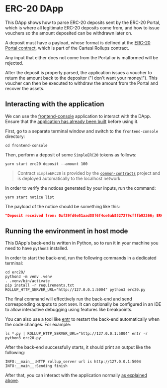 # ERC-20 DApp

This DApp shows how to parse ERC-20 deposits sent by the ERC-20 Portal, which is where all legitimate ERC-20 deposits come from, and how to issue vouchers so the amount deposited can be withdrawn later on.

A deposit must have a payload, whose format is defined at the [ERC-20 Portal contract](https://github.com/cartesi/rollups/blob/main/onchain/rollups/contracts/portals/IERC20Portal.sol), which is part of the Cartesi Rollups contract.

Any input that either does not come from the Portal or is malformed will be rejected.

After the deposit is properly parsed, the application issues a voucher to return the amount back to the depositor ("I don't want your money!"). This voucher can then be executed to withdraw the amount from the Portal and recover the assets.

## Interacting with the application

We can use the [frontend-console](../frontend-console) application to interact with the DApp.
Ensure that the [application has already been built](../frontend-console/README.md#building) before using it.

First, go to a separate terminal window and switch to the `frontend-console` directory:

```shell
cd frontend-console
```

Then, perform a deposit of some `SimpleERC20` tokens as follows:

```shell
yarn start erc20 deposit --amount 100
```

> Contract `SimpleERC20` is provided by the [`common-contracts`](../common-contracts/README.md#simpleerc20) project and is deployed automatically to the localhost network.

In order to verify the notices generated by your inputs, run the command:

```shell
yarn start notice list
```

The payload of the notice should be something like this:

```json
"Deposit received from: 0xf39fd6e51aad88f6f4ce6ab8827279cfffb92266; ERC-20: 0xa513e6e4b8f2a923d98304ec87f64353c4d5c853; Amount: 100"
```

## Running the environment in host mode

This DApp's back-end is written in Python, so to run it in your machine you need to have `python3` installed.

In order to start the back-end, run the following commands in a dedicated terminal:

```shell
cd erc20/
python3 -m venv .venv
. .venv/bin/activate
pip install -r requirements.txt
ROLLUP_HTTP_SERVER_URL="http://127.0.0.1:5004" python3 erc20.py
```

The final command will effectively run the back-end and send corresponding outputs to port `5004`.
It can optionally be configured in an IDE to allow interactive debugging using features like breakpoints.

You can also use a tool like [entr](https://eradman.com/entrproject/) to restart the back-end automatically when the code changes. For example:

```shell
ls *.py | ROLLUP_HTTP_SERVER_URL="http://127.0.0.1:5004" entr -r python3 erc20.py
```

After the back-end successfully starts, it should print an output like the following:

```shell
INFO:__main__:HTTP rollup_server url is http://127.0.0.1:5004
INFO:__main__:Sending finish
```

After that, you can interact with the application normally [as explained above](#interacting-with-the-application).
